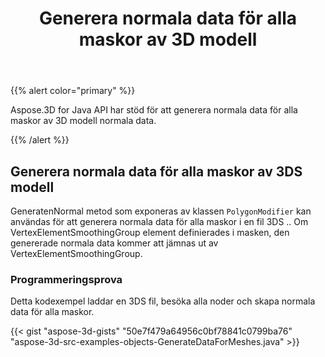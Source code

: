 ﻿---
title: Generera normala data för alla maskor av 3D modell
type: docs
weight: 40
url: /sv/java/generate-normal-data-for-all-meshes-of-3d-model/
description: Aspose.3D for Java API har stöd för att generera normala data för alla maskor av 3D modell normala data.
---
{{% alert color="primary" %}} 

Aspose.3D for Java API har stöd för att generera normala data för alla maskor av 3D modell normala data.

{{% /alert %}} 
## **Generera normala data för alla maskor av 3DS modell**
GeneratenNormal metod som exponeras av klassen `PolygonModifier` kan användas för att generera normala data för alla maskor i en fil 3DS .. Om VertexElementSmoothingGroup element definierades i masken, den genererade normala data kommer att jämnas ut av VertexElementSmoothingGroup.
### **Programmeringsprova**
Detta kodexempel laddar en 3DS fil, besöka alla noder och skapa normala data för alla maskor.

{{< gist "aspose-3d-gists" "50e7f479a64956c0bf78841c0799ba76" "aspose-3d-src-examples-objects-GenerateDataForMeshes.java" >}}
